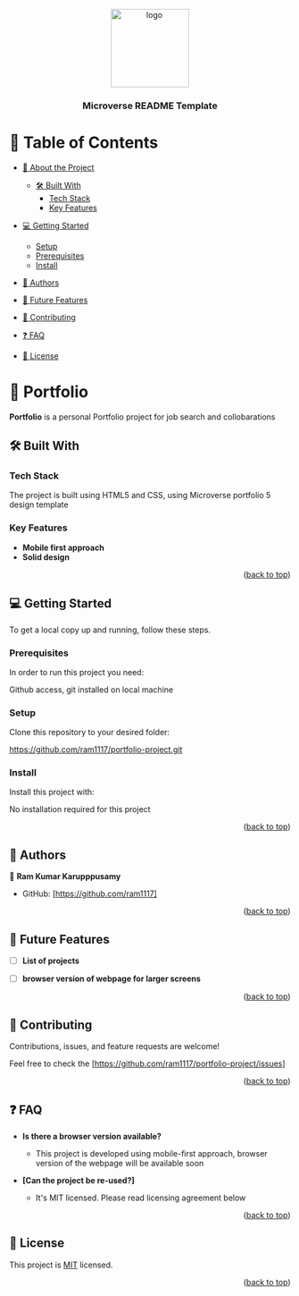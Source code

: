 <a name="readme-top"></a>

<div align="center">

  <img src="mreadme/murple_logo.png" alt="logo" width="140"  height="auto" />
  <br/>

  <h3><b>Microverse README Template</b></h3>

</div>

# 📗 Table of Contents

- [📖 About the Project](#about-project)
  - [🛠 Built With](#built-with)
    - [Tech Stack](#tech-stack)
    - [Key Features](#key-features)
  
- [💻 Getting Started](#getting-started)
  - [Setup](#setup)
  - [Prerequisites](#prerequisites)
  - [Install](#install)

- [👥 Authors](#authors)
- [🔭 Future Features](#future-features)
- [🤝 Contributing](#contributing)
- [❓ FAQ](#faq)
- [📝 License](#license)

<!-- PROJECT DESCRIPTION -->

# 📖 Portfolio <a name="about-project"></a>

**Portfolio** is a personal Portfolio project for job search and collobarations

## 🛠 Built With <a name="built-with"></a>

### Tech Stack <a name="tech-stack"></a>

The project is built using HTML5 and CSS, using Microverse portfolio 5 design template


### Key Features <a name="key-features"></a>


- **Mobile first approach**
- **Solid design**


<p align="right">(<a href="#readme-top">back to top</a>)</p>

<!-- GETTING STARTED -->

## 💻 Getting Started <a name="getting-started"></a>


To get a local copy up and running, follow these steps.

### Prerequisites

In order to run this project you need:

Github access, git installed on local machine

### Setup

Clone this repository to your desired folder:

https://github.com/ram1117/portfolio-project.git


### Install

Install this project with:

No installation required for this project

<p align="right">(<a href="#readme-top">back to top</a>)</p>

<!-- AUTHORS -->

## 👥 Authors <a name="authors"></a>


👤 **Ram Kumar Karupppusamy**

- GitHub: [https://github.com/ram1117]

<p align="right">(<a href="#readme-top">back to top</a>)</p>

<!-- FUTURE FEATURES -->

## 🔭 Future Features <a name="future-features"></a>

- [ ] **List of projects**
- [ ] **browser version of webpage for larger screens**


<p align="right">(<a href="#readme-top">back to top</a>)</p>

<!-- CONTRIBUTING -->

## 🤝 Contributing <a name="contributing"></a>

Contributions, issues, and feature requests are welcome!

Feel free to check the [https://github.com/ram1117/portfolio-project/issues]

<p align="right">(<a href="#readme-top">back to top</a>)</p>

<!-- SUPPORT -->
<!-- ACKNOWLEDGEMENTS -->
<!-- FAQ (optional) -->

## ❓ FAQ <a name="faq"></a>

- **Is there a browser version available?**

  - This project is developed using mobile-first approach, browser version of the webpage will be available soon

- **[Can the project be re-used?]**

  - It's MIT licensed. Please read licensing agreement below

<p align="right">(<a href="#readme-top">back to top</a>)</p>

<!-- LICENSE -->

## 📝 License <a name="license"></a>

This project is [MIT](./LICENSE) licensed.

<p align="right">(<a href="#readme-top">back to top</a>)</p>
